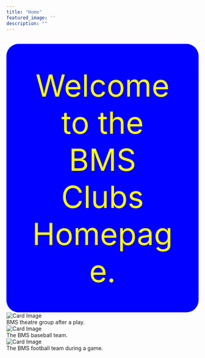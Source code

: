 ```yaml
---
title: "Home"
featured_image: ''
description: ""
---
```

<br>
<style>
  .hero-box {
    background-color: blue;
    padding: 60px;
    border-radius: 32px;
    color: yellow;
    text-align: center;
  }
  .hero-text {
    font-size: 80px;
    margin: 0;
  }
</style>

<div class="hero-box">
  <p class="hero-text">Welcome to the BMS Clubs Homepage.</p>
</div>

<div class="card-container">
  <div class="card">
    <img src="images/BMS4.jpg" alt="Card Image">
    <div class="overlay-text">BMS theatre group after a play.</div>
  </div>





  <div class="card">
    <img src="https://resources.finalsite.net/images/f_auto,q_auto,t_image_size_4/v1743437065/mcpsorg/w7hu0u7jc5lzak9ztbnz/BaseballMarch2025.jpg" alt="Card Image">
    <div class="overlay-text">The BMS baseball team.</div>
  </div>





  <div class="card">
    <img src="https://resources.finalsite.net/images/f_auto,q_auto,t_image_size_2/v1690389009/mcpsorg/hyzt3aygytdob2skqbzt/footballforwebsite.jpg" alt="Card Image">
    <div class="overlay-text">The BMS football team during a game.</div>
  </div>
    </div>